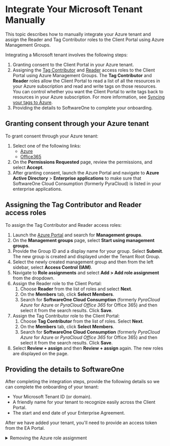 # Integrate Your Microsoft Tenant Manually

This topic describes how to manually integrate your Azure tenant and assign the Reader and Tag Contributor roles to the Client Portal using Azure Management Groups.&#x20;

Integrating a Microsoft tenant involves the following steps:

1. Granting consent to the Client Portal in your Azure tenant.
2. Assigning the [Tag Contributor](https://learn.microsoft.com/en-us/azure/role-based-access-control/built-in-roles#tag-contributor) and [Reader](https://learn.microsoft.com/en-us/azure/role-based-access-control/built-in-roles#reader) access roles to the Client Portal using Azure Management Groups. The **Tag Contributor** and **Reader** roles allow the Client Portal to read a list of all the resources in your Azure subscription and read and write tags on those resources. You can control whether you want the Client Portal to write tags back to resources in your Azure subscription. For more information, see [Syncing your tags to Azure](activate-an-azure-ea-or-mpsa-account.md#syncing-your-tags-to-azure).
3. Providing the details to SoftwareOne to complete your onboarding.

## Granting consent through your Azure tenant <a href="#providing-consent-to-pyracloud-in-your-azure-tenant" id="providing-consent-to-pyracloud-in-your-azure-tenant"></a>

To grant consent through your Azure tenant:

1. Select one of the following links:
   * [Azure](https://login.microsoftonline.com/common/oauth2/authorize?response_type=code\&client_id=2a4807a4-d9e4-457d-b32f-a455e0d3662a\&prompt=consent\&redirect_uri=https://www.softwareone.com/)
   * [Office365](https://login.microsoftonline.com/common/oauth2/authorize?response_type=code\&client_id=3f18953a-acbf-48cf-b485-06e451411aef\&prompt=consent\&redirect_uri=https://www.softwareone.com/)
2. On the **Permissions Requested** page, review the permissions, and select **Accept**.
3. After granting consent, launch the Azure Portal and navigate to **Azure Active Directory** > **Enterprise applications** to make sure that SoftwareOne Cloud Consumption (formerly PyraCloud) is listed in your enterprise applications.

## Assigning the Tag Contributor and Reader access roles   <a href="#granting-access-to-pyracloud-with-azure-management-groups" id="granting-access-to-pyracloud-with-azure-management-groups"></a>

To assign the Tag Contributor and Reader access roles:

1. Launch the [Azure Portal](https://portal.azure.com/) and search for **Management groups**.
2. On the **Management groups** page, select **Start using management groups**.
3. Provide the Group ID and a display name for your group. Select **Submit**. The new group is created and displayed under the Tenant Root Group.
4. Select the newly created management group and then from the left sidebar, select **Access Control (IAM)**.
5. Navigate to **Role assignments** and select **Add > Add role assignment** from the dropdown.
6. Assign the Reader role to the Client Portal:
   1. Choose **Reader** from the list of roles and select **Next**.
   2. On the **Members** tab, click **Select Members**.
   3. Search for **SoftwareOne Cloud Consumption** (formerly _PyraCloud Azure_ for Azure or _PyraCloud Office 365_ for Office 365) and then select it from the search results. Click **Save**.
7. Assign the Tag Contributor role to the Client Portal:
   1. Choose **Tag Contributor** from the list of roles. Select **Next**.
   2. On the **Members** tab, click **Select Members**.
   3. Search for **SoftwareOne Cloud Consumption** (formerly _PyraCloud Azure_ for Azure or _PyraCloud Office 365_ for Office 365) and then select it from the search results. Click **Save**.
8. Select **Review + assign** and then **Review + assign** again. The new roles are displayed on the page.

## Providing the details to SoftwareOne <a href="#providing-details-to-softwareone" id="providing-details-to-softwareone"></a>

After completing the integration steps, provide the following details so we can complete the onboarding of your tenant:

* Your Microsoft Tenant ID (or domain).
* A friendly name for your tenant to recognize easily across the Client Portal.
* The start and end date of your Enterprise Agreement.

After we have added your tenant, you'll need to provide an access token from the EA Portal.&#x20;

<details>

<summary>Removing the Azure role assignment</summary>

The Reader role is mandatory for all consumption modules including Reporting, Budgeting, Resources, and Tag Management.

The Tag Contributor role is required for the Client Portal to write back resource tagging information to the publisher (Azure). It is recommended to grant such a role to have consistent resource tag representation between Azure and the Client Portal. However, the Tag Contributor role can be revoked and the Client Portal will use Virtual Tags that will be visible only in the module.

However, the Tag Contributor role can be revoked and the Client Portal will use Virtual Tags that will be visible only in the module.

**To remove the Tag Contributor role**

1. Go to the scope where the role was granted (Subscription, Management Groups, or Root Management Group).
2. From the left sidebar, select **Access control (IAM)** and go to the **Role assignments** tab.
3. Choose the role that you want to remove and select **Remove**.
4. Select **Yes** to confirm the role removal.

</details>
